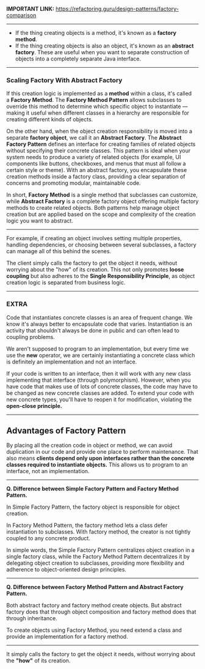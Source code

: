 
**IMPORTANT LINK:** https://refactoring.guru/design-patterns/factory-comparison

---

- If the thing creating objects is a method, it's known as a **factory method**. 
- If the thing creating objects is also an object, it's known as an **abstract factory**. These are useful when you want to separate construction of objects into a completely separate Java interface.

---
### Scaling Factory With Abstract Factory



If this creation logic is implemented as a **method** within a class, it's called a **Factory Method**. The **Factory Method Pattern** allows subclasses to override this method to determine which specific object to instantiate — making it useful when different classes in a hierarchy are responsible for creating different kinds of objects.

On the other hand, when the object creation responsibility is moved into a separate **factory object**, we call it an **Abstract Factory**. The **Abstract Factory Pattern** defines an interface for creating families of related objects without specifying their concrete classes. This pattern is ideal when your system needs to produce a variety of related objects (for example, UI components like buttons, checkboxes, and menus that must all follow a certain style or theme). With an abstract factory, you encapsulate these creation methods inside a factory class, providing a clear separation of concerns and promoting modular, maintainable code.

In short, **Factory Method** is a single method that subclasses can customize, while **Abstract Factory** is a complete factory object offering multiple factory methods to create related objects. Both patterns help manage object creation but are applied based on the scope and complexity of the creation logic you want to abstract.

---
For example, if creating an object involves setting multiple properties, handling dependencies, or choosing between several subclasses, a factory can manage all of this behind the scenes. 

The client simply calls the factory to get the object it needs, without worrying about the "how" of its creation. This not only promotes **loose coupling** but also adheres to the **Single Responsibility Principle**, as object creation logic is separated from business logic.

---
### EXTRA

Code that instantiates concrete classes is an area of frequent change. We know it's always better to encapsulate code that varies. Instantiation is an activity that shouldn't always be done in public and can often lead to coupling problems.

We aren't supposed to program to an implementation, but every time we use the **new** operator, we are certainly instantiating a concrete class which is definitely an implementation and not an interface.

If your code is written to an interface, then it will work with any new class implementing that interface (through polymorphism). However, when you have code that makes use of lots of concrete classes, the code may have to be changed as new concrete classes are added. To extend your code with new concrete types, you'll have to reopen it for modification, violating the **open-close principle.**

---
## Advantages of Factory Pattern

By placing all the creation code in object or method, we can avoid duplication in our code and provide one place to perform maintenance. That also means **clients depend only upon interfaces rather than the concrete classes required to instantiate objects.** This allows us to program to an interface, not an implementation.

---

**Q. Difference between Simple Factory Pattern and Factory Method Pattern.**

In Simple Factory Pattern, the factory object is responsible for object creation.

In Factory Method Pattern, the factory method lets a class defer instantiation to subclasses. With factory method, the creator is not tightly coupled to any concrete product.

In simple words, the Simple Factory Pattern centralizes object creation in a single factory class, while the Factory Method Pattern decentralizes it by delegating object creation to subclasses, providing more flexibility and adherence to object-oriented design principles.

---

**Q. Difference between Factory Method Pattern and Abstract Factory Pattern.**

Both abstract factory and factory method create objects. But abstract factory does that through object composition and factory method does that through inheritance.

To create objects using Factory Method, you need extend a class and provide an implementation for a factory method.

---

It simply calls the factory to get the object it needs, without worrying about the **"how"** of its creation.



